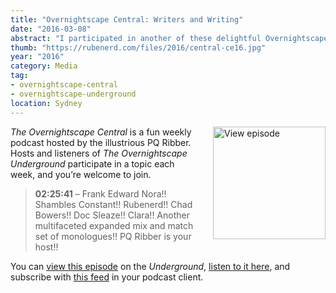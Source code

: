 ```yaml
---
title: "Overnightscape Central: Writers and Writing"
date: "2016-03-08"
abstract: "I participated in another of these delightful Overnightscape Underground productions by PQ Ribber."
thumb: "https://rubenerd.com/files/2016/central-ce16.jpg"
year: "2016"
category: Media
tag:
- overnightscape-central
- overnightscape-underground
location: Sydney
---
```

<p class="show-cover"><a href="https://onsug.com/archives/19452/"><img src="https://rubenerd.com/files/2016/central-ce16.jpg" alt="View episode" style="float:right; margin:0 0 1em 2em; width:180px; height:180px;" /></a></p>

*The Overnightscape Central* is a fun weekly podcast hosted by the illustrious PQ Ribber. Hosts and listeners of *The Overnightscape Underground* participate in a topic each week, and you’re welcome to join.

> **02:25:41** – Frank Edward Nora!! Shambles Constant!! Rubenerd!! Chad Bowers!! Doc Sleaze!! Clara!! Another multifaceted expanded mix and match set of monologues!! PQ Ribber is your host!!

You can <a href="https://onsug.com/archives/19452/">view this episode</a> on the *Underground*, <a href="https://media.blubrry.com/onsug/p/onsug.com/shows/Mar16/onsug_Mar16_Central_Wri.mp3">listen to it here</a>, and subscribe with <a href="https://onsug.com/archives/category/overnightscapecentral/feed/">this feed</a> in your podcast client.
